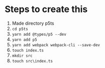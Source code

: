 # Steps to create this

1. Made directory p5ts
2. `cd p5ts`
3. `yarn add @types/p5 --dev`
4. `yarn add p5`
5. `yarn add webpack webpack-cli --save-dev`
6. `touch index.ts`
7. `mkdir src`
8. `touch src\index.ts`